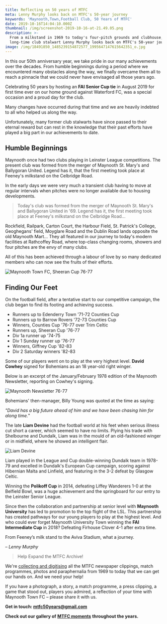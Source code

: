 ```yaml
---
title: Reflecting on 50 years of MTFC
meta: Lenny Murphy looks back on MTFC's 50-year journey
keywords: 'Maynooth,Town,Football Club, 50 Years of MTFC'
date: 2019-10-16T14:04:10.000Z
thumbnail: /img/screenshot-2019-10-16-at-21.49.05.png
description: >-
  From a milkstand in 1969 to today's four-pitch grounds and clubhouse,
  long-time club stalwart Lenny Murphy looks back on MTFC's 50-year journey.
image: /img/18491850_1485239154872577_1995647147615642351_o.jpg
---
```

In this our 50th anniversary year, we take pride in our many achievements over the decades. From humble beginnings during a period where we encountered many obstacles along the way, we finally overcame them all to reach a pinnacle that we could never have envisaged all those years ago.

Celebrating 50 years by hosting an **FAI Senior Cup tie** in August 2019 for first time ever on our home ground against Waterford FC, was a special occasion and a proud day for the club.

Many changes have occurred during that time and we are heavily indebted to all who helped us along the way.

Unfortunately, many former club stalwarts have since passed to their eternal reward but can rest in the knowledge that their past efforts have played a big part in our achievements to date.

## Humble Beginnings

Maynooth once had two clubs playing in Leinster League competitions. The present club was formed from the merger of Maynooth St. Mary's and Ballygoran United. Legend has it, that the first meeting took place at Feeney's milkstand on the Celbridge Road.

In the early days we were very much a transient club having to move at regular intervals when pitches were no longer available due to housing developments.

> Today's club was formed from the merger of Maynooth St. Mary's and Ballygoran United in '69. Legend has it, the first meeting took place at Feeney's milkstand on the Celbridge Road...

Rockfield, Railpark, Carton Court, the Harbour Field, St. Patrick's College, Geoghegans' field, Moyglare Road and the Dublin Road lands opposite the old Maynooth Mart... They all featured in our journey to today's modern facilities at Rathcoffey Road, where top-class changing rooms, showers and four pitches are the envy of many clubs.

All of this has been achieved through a labour of love by so many dedicated members who can now see the fruits of their efforts.

![Maynooth Town FC, Sheeran Cup 76-77](/img/screenshot-2019-10-16-at-21.47.57.png "Maynooth Town FC, Sheeran Cup 76-77")

## Finding Our Feet

On the football field, after a tentative start to our competitive campaign, the club began to find its footing and achieving success.

* Runners up to Edenderry Town '71-72 Counties Cup
* Runners up to Barrow Rovers '72-73 Counties Cup
* Winners, Counties Cup '76-77 over Trim Celtic
* Runners up, Sheeran Cup '76-77
* Div 1a runner up '74-75
* Div 1 Sunday runner up '76-77
* Winners, Giffney Cup '82-83
* Div 2 Saturday winners '82-83

Some of our players went on to play at the very highest level. **David Cowhey** signed for Bohemians as an 18 year-old right winger.

Below is an excerpt of the January/February 1978 edition of the Maynooth Newsletter, reporting on Cowhey's signing.

![Maynooth Newsletter 76-77](/img/image-2-.png "David Cowhey")

Bohemians' then-manager, Billy Young was quoted at the time as saying:

_"David has a big future ahead of him and we have been chasing him for along time._"

The late **Liam Devine** had the football world at his feet when serious illness cut short a career, which seemed to have no limits. Plying his trade with Shelbourne and Dundalk, Liam was in the mould of an old-fashioned winger or in midfield, where he showed an intelligent flair.

![Liam Devine](/img/screenshot-2019-10-16-at-21.54.44.png "Liam Devine")

Liam played in the League and Cup double-winning Dundalk team in 1978-79 and excelled in Dundalk's European Cup campaign, scoring against Hibernian Malta and Linfield, and featuring in the 3-2 defeat by Glasgow Celtic.

Winning the **Polikoff Cup** in 2014, defeating Liffey Wanderers 1-0 at the Belfield Bowl, was a huge achievement and the springboard for our entry to the Leinster Senior League.

Since then the collaboration and partnership at senior level with **Maynooth University** has led to promotion to the top flight of the LSL. This partnership has created pathways for our young players to play at the highest level. And who could ever forget Maynooth University Town winning the **FAI Intermediate Cup** in 2018? Defeating Firhouse Clover 4-1 after extra time.

From Feeney’s milk stand to the Aviva Stadium, what a journey.

_– Lenny Murphy_

> Help Expand the MTFC Archive!

We're [collecting and digitising](/reeling-in-the-years) all the MTFC newspaper clippings, match programmes, photos and paraphernalia from 1969 to today that we can get our hands on. And we need your help!

If you have a photograph, a story, a match programme, a press clipping, a game that stood out, players you admired, a reflection of your time with Maynooth Town FC – please share it with us.

**Get in touch: mtfc50years@gmail.com**

**Check out our gallery of** [**MTFC moments**](/gallery) **throughout the years.**
